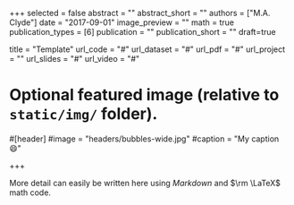 +++
selected = false
abstract = ""
abstract_short = ""
authors = ["M.A. Clyde"]
date = "2017-09-01"
image_preview = ""
math = true
publication_types = [6]
publication = ""
publication_short = ""
draft=true

title = "Template"
url_code = "#"
url_dataset = "#"
url_pdf = "#"
url_project = ""
url_slides = "#"
url_video = "#"

# Optional featured image (relative to `static/img/` folder).
#[header]
#image = "headers/bubbles-wide.jpg"
#caption = "My caption :smile:"


+++

More detail can easily be written here using *Markdown* and $\rm \LaTeX$ math code.
